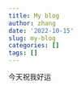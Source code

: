 ```yaml
---
title: My blog
author: zhang
date: '2022-10-15'
slug: my-blog
categories: []
tags: []
---
```

今天祝我好运